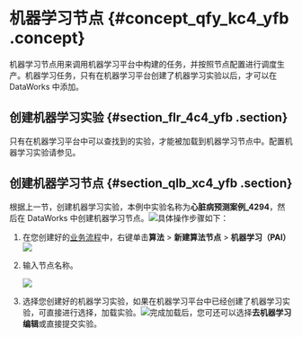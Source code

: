 # 机器学习节点 {#concept_qfy_kc4_yfb .concept}

机器学习节点用来调用机器学习平台中构建的任务，并按照节点配置进行调度生产。机器学习任务，只有在机器学习平台创建了机器学习实验以后，才可以在 DataWorks 中添加。

## 创建机器学习实验 {#section_flr_4c4_yfb .section}

只有在机器学习平台中可以查找到的实验，才能被加载到机器学习节点中。配置机器学习实验请参见。

## 创建机器学习节点 {#section_qlb_xc4_yfb .section}

根据上一节，创建机器学习实验，本例中实验名称为**心脏病预测案例\_4294**，然后在 DataWorks 中创建机器学习节点。![](http://static-aliyun-doc.oss-cn-hangzhou.aliyuncs.com/assets/img/65324/155808059033286_zh-CN.png)具体操作步骤如下：

1.  在您创建好的[业务流程](intl.zh-CN/使用指南/数据开发/业务流程/业务流程介绍.md#)中，右键单击**算法** \> **新建算法节点** \> **机器学习（PAI）**![](http://static-aliyun-doc.oss-cn-hangzhou.aliyuncs.com/assets/img/65324/155808059033288_zh-CN.png)
2.  输入节点名称。

    ![](http://static-aliyun-doc.oss-cn-hangzhou.aliyuncs.com/assets/img/65324/155808059033289_zh-CN.png)

3.  选择您创建好的机器学习实验，如果在机器学习平台中已经创建了机器学习实验，可直接进行选择，加载实验。![](http://static-aliyun-doc.oss-cn-hangzhou.aliyuncs.com/assets/img/65324/155808059033290_zh-CN.png)完成加载后，您可还可以选择**去机器学习编辑**或直接提交实验。

